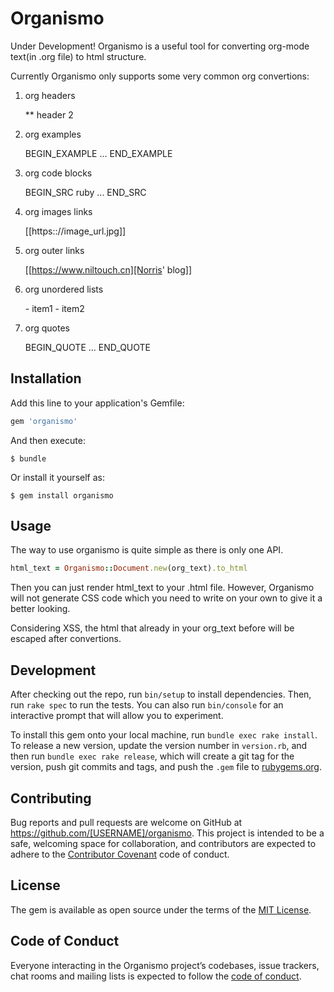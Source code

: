 # Organismo

Under Development! Organismo is a useful tool for converting org-mode text(in .org file) to html structure.

Currently Organismo only supports some very common org convertions:

1. org headers

   ** header 2

2. org examples

   BEGIN_EXAMPLE ... END_EXAMPLE

3. org code blocks

   BEGIN_SRC ruby ... END_SRC

4. org images links

   [[https:://image_url.jpg]]

5. org outer links

   [[https://www.niltouch.cn][Norris' blog]]

6. org unordered lists

   \- item1
   \- item2

7. org quotes

   BEGIN_QUOTE ... END_QUOTE

## Installation

Add this line to your application's Gemfile:

```ruby
gem 'organismo'
```

And then execute:

    $ bundle

Or install it yourself as:

    $ gem install organismo

## Usage

The way to use organismo is quite simple as there is only one API.

``` ruby
html_text = Organismo::Document.new(org_text).to_html
```

Then you can just render html_text to your .html file. 
However, Organismo will not generate CSS code which you need to write on your own to give it a better looking.

Considering XSS, the html that already in your org_text before will be escaped after convertions.

## Development

After checking out the repo, run `bin/setup` to install dependencies. Then, run `rake spec` to run the tests. You can also run `bin/console` for an interactive prompt that will allow you to experiment.

To install this gem onto your local machine, run `bundle exec rake install`. To release a new version, update the version number in `version.rb`, and then run `bundle exec rake release`, which will create a git tag for the version, push git commits and tags, and push the `.gem` file to [rubygems.org](https://rubygems.org).

## Contributing

Bug reports and pull requests are welcome on GitHub at https://github.com/[USERNAME]/organismo. This project is intended to be a safe, welcoming space for collaboration, and contributors are expected to adhere to the [Contributor Covenant](http://contributor-covenant.org) code of conduct.

## License

The gem is available as open source under the terms of the [MIT License](https://opensource.org/licenses/MIT).

## Code of Conduct

Everyone interacting in the Organismo project’s codebases, issue trackers, chat rooms and mailing lists is expected to follow the [code of conduct](https://github.com/[USERNAME]/organismo/blob/master/CODE_OF_CONDUCT.md).
